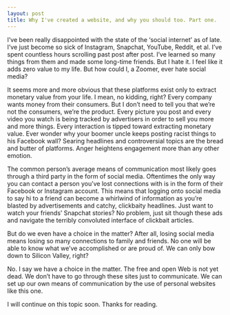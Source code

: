 ```yaml
---
layout: post
title: Why I've created a website, and why you should too. Part one.
---
```


I’ve been really disappointed with the state of the ‘social internet’ as of late. I’ve just become so sick of Instagram, Snapchat, YouTube, Reddit, et al. I’ve spent countless hours scrolling past post after post. I’ve learned so many things from them and made some long-time friends. But I hate it. I feel like it adds zero value to my life. But how could I, a Zoomer, ever hate social media?

It seems more and more obvious that these platforms exist only to extract monetary value from your life. I mean, no kidding, right? Every company wants money from their consumers. But I don’t need to tell you that we’re not the consumers, we’re the product. Every picture you post and every video you watch is being tracked by advertisers in order to sell you more and more things. Every interaction is tipped toward extracting monetary value. Ever wonder why your boomer uncle keeps posting racist things to his Facebook wall? Searing headlines and controversial topics are the bread and butter of platforms. Anger heightens engagement more than any other emotion.

The common person’s average means of communication most likely goes through a third party in the form of social media. Oftentimes the only way you can contact a person you’ve lost connections with is in the form of their Facebook or Instagram account. This means that logging onto social media to say hi to a friend can become a whirlwind of information as you’re blasted by advertisements and catchy, clickbaity headlines. Just want to watch your friends’ Snapchat stories? No problem, just sit though these ads and navigate the terribly convoluted interface of clickbait articles.

But do we even have a choice in the matter? After all, losing social media means losing so many connections to family and friends. No one will be able to know what we’ve accomplished or are proud of. We can only bow down to Silicon Valley, right?

No. I say we have a choice in the matter. The free and open Web is not yet dead. We don’t have to go through these sites just to communicate. We can set up our own means of communication by the use of personal websites like this one.

I will continue on this topic soon. Thanks for reading.

